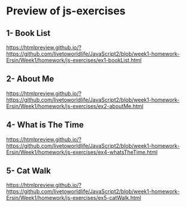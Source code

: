 # Preview of js-exercises

## 1- Book List
https://htmlpreview.github.io/?https://github.com/livetoworldlife/JavaScript2/blob/week1-homework-Ersin/Week1/homework/js-exercises/ex1-bookList.html


## 2- About Me
https://htmlpreview.github.io/?https://github.com/livetoworldlife/JavaScript2/blob/week1-homework-Ersin/Week1/homework/js-exercises/ex2-aboutMe.html


## 4- What is The Time
https://htmlpreview.github.io/?https://github.com/livetoworldlife/JavaScript2/blob/week1-homework-Ersin/Week1/homework/js-exercises/ex4-whatsTheTime.html


## 5- Cat Walk
https://htmlpreview.github.io/?https://github.com/livetoworldlife/JavaScript2/blob/week1-homework-Ersin/Week1/homework/js-exercises/ex5-catWalk.html

